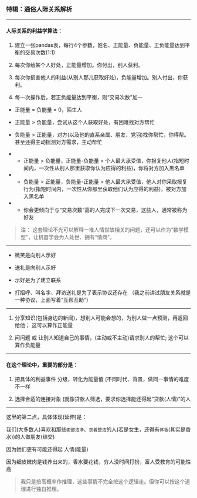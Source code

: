 ### 特辑：通俗人际关系解析

___


#### 人际关系的利益学算法：

1. 建立一张pandas表，每行4个参数，姓名、正能量、负能量、正负能量达到平衡的交易次数(1:1)

2. 每次你给某个人好处，正能量增加。你付出，别人获利。

3. 每次你损害他人的利益(从别人那儿获取好处)，负能量增加。别人付出，你获利。

4. 每一次操作后，若正负能量达到平衡，则“交易次数”加一


* 正能量 = 负能量 = 0，陌生人

* 正能量 > 负能量，尝试从这个人获取好处，有困难找对方帮忙

* 负能量 > 正能量，对方(以及他的直系亲属、朋友、党羽)找你帮忙，你得帮。甚至还得主动揣测对方需求，主动帮忙


* * 正能量 > 负能量，正能量-负能量 > 个人最大承受值，你报复他人(指短时间内，一次性从别人那里获取你认为应得的利益)，你将对方加入黑名单

* * 负能量 > 正能量，负能量-正能量 > 他人最大承受值，他人对你采取报复行为(指短时间内，一次性从你那里获取他们认为应得的利益)，被对方加入黑名单

* * 你会更倾向于与“交易次数”高的人完成下一次交易，这些人，通常被称为好友


> 注： 这套理论不光可以解释一堆人情世故相关的问题，还可以作为“数学模型”，让机器学会为人处世、拥有“情商”。

___


* 微笑是向别人示好

* 送礼是向别人示好

* 示好是为了建立联系

* 打招呼、叫名字、拜访送礼是为了表示协议还存在 （我之前讲过朋友关系就是一种协议，上面写着“互帮互助”）

___

1. 分享知识(包括身边的新闻)，想别人可能会想的，为别人做一点预测，再返回给他； 这可以算作正能量

2. 问问题 或 让别人知道自己的事情，(主动或不主动)请求别人的帮忙; 这个可以算作负能量

___

#### **在这个理论中，重要的部分是：**

1. 把具体的利益事件 分级，转化为能量值 (不同时代、背景，做同一事情的难度不一样

2. 选择合适的连接对象 (就像贷款人筛选，要求你选择能还得起“贷款(人情)”的人

___

这里的第二点，具体体现(延伸)是：

我们(大多数人)喜欢和那些`面部洁净`、`衣着整洁`的人(若是女生，还得有`体香`(其实是香水))的人做朋友(结交)

因为她们更有可能还得起 人情(能量)

因为细皮嫩肉是钱养出来的，香水要花钱，穷人没时间打扮，富人受教育的可能性高

> 我只是按高概率作推理，这些事情不完全按这个逻辑走。但你可以按这个道理进行独自推理。